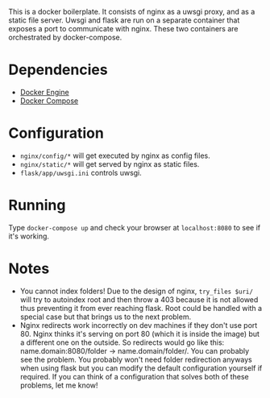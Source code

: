 This is a docker boilerplate. It consists of nginx as a uwsgi proxy, and as a static file server. Uwsgi and flask are run on a separate container that exposes a port to communicate with nginx. These two containers are orchestrated by docker-compose.

# Dependencies
* [Docker Engine](https://docs.docker.com/engine/installation/)
* [Docker Compose](https://docs.docker.com/compose/install/)

# Configuration
* `nginx/config/*` will get executed by nginx as config files.
* `nginx/static/*` will get served by nginx as static files.
* `flask/app/uwsgi.ini` controls uwsgi.

# Running
Type `docker-compose up` and check your browser at `localhost:8080` to see if it's working.

# Notes
* You cannot index folders! Due to the design of nginx, `try_files $uri/` will try to autoindex root and then throw a 403 because it is not allowed thus preventing it from ever reaching flask. Root could be handled with a special case but that brings us to the next problem.
* Nginx redirects work incorrectly on dev machines if they don't use port 80. Nginx thinks it's serving on port 80 (which it is inside the image) but a different one on the outside. So redirects would go like this: name.domain:8080/folder -> name.domain/folder/. You can probably see the problem. You probably won't need folder redirection anyways when using flask but you can modify the default configuration yourself if required. If you can think of a configuration that solves both of these problems, let me know!
